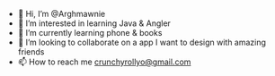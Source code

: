 - 👋 Hi, I’m @Arghmawnie
- 👀 I’m interested in learning Java & Angler
- 🌱 I’m currently learning phone & books
- 💞️ I’m looking to collaborate on a app I want to design with amazing friends 
- 📫 How to reach me crunchyrollyo@gmail.com

<!---
Arghmawnie/Arghmawnie is a ✨ special ✨ repository because its `README.md` (this file) appears on your GitHub profile.
You can click the Preview link to take a look at your changes.
--->
